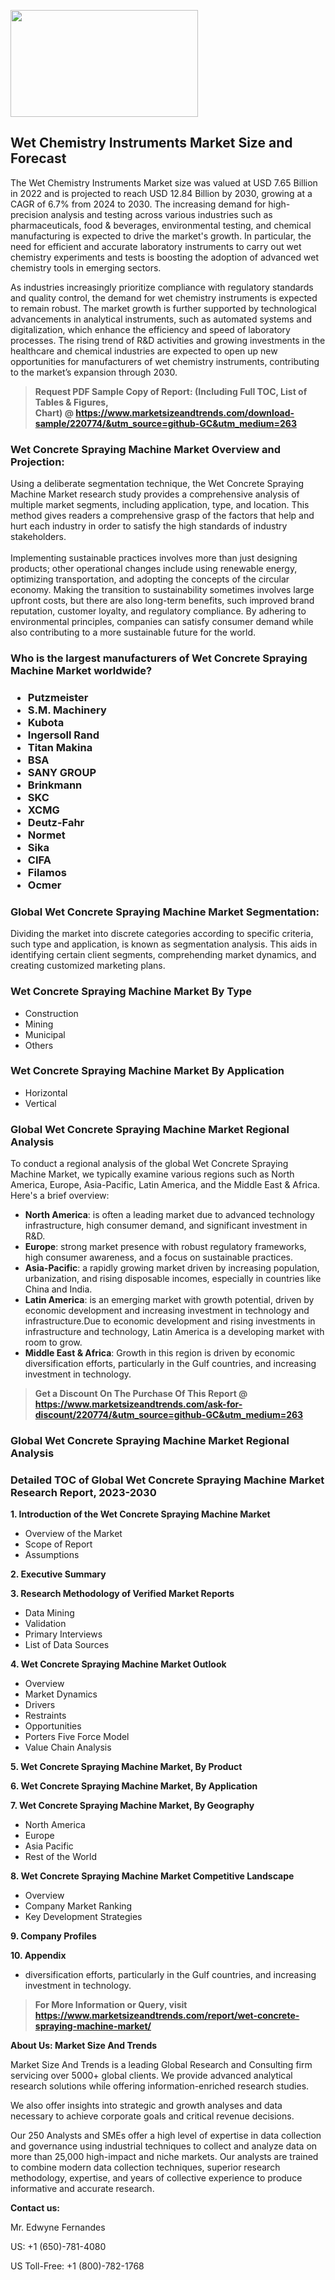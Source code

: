 <p><img class="alignnone size-medium wp-image-20088" src="https://ffe5etoiles.com/wp-content/uploads/2024/12/MST1-300x171.png" alt="" width="300" height="171" /></p><h2>Wet Chemistry Instruments Market Size and Forecast</h2><p>The Wet Chemistry Instruments Market size was valued at USD 7.65 Billion in 2022 and is projected to reach USD 12.84 Billion by 2030, growing at a CAGR of 6.7% from 2024 to 2030. The increasing demand for high-precision analysis and testing across various industries such as pharmaceuticals, food & beverages, environmental testing, and chemical manufacturing is expected to drive the market's growth. In particular, the need for efficient and accurate laboratory instruments to carry out wet chemistry experiments and tests is boosting the adoption of advanced wet chemistry tools in emerging sectors.</p><p>As industries increasingly prioritize compliance with regulatory standards and quality control, the demand for wet chemistry instruments is expected to remain robust. The market growth is further supported by technological advancements in analytical instruments, such as automated systems and digitalization, which enhance the efficiency and speed of laboratory processes. The rising trend of R&D activities and growing investments in the healthcare and chemical industries are expected to open up new opportunities for manufacturers of wet chemistry instruments, contributing to the market’s expansion through 2030.</p></p><blockquote id="" class=""><strong>Request PDF Sample Copy of Report: (Including Full TOC, List of Tables &amp; Figures, Chart)&nbsp;@&nbsp;<strong><a href="https://www.marketsizeandtrends.com/download-sample/220774/&utm_source=github-GC&utm_medium=263" target="_blank">https://www.marketsizeandtrends.com/download-sample/220774/&utm_source=github-GC&utm_medium=263</a></strong></strong></blockquote><h3 id="" class="">Wet Concrete Spraying Machine Market&nbsp;Overview and Projection:</h3><p id="" class="">Using a deliberate segmentation technique, the Wet Concrete Spraying Machine Market research study provides a comprehensive analysis of multiple market segments, including application, type, and location. This method gives readers a comprehensive grasp of the factors that help and hurt each industry in order to satisfy the high standards of industry stakeholders. <br /> <br />Implementing sustainable practices involves more than just designing products; other operational changes include using renewable energy, optimizing transportation, and adopting the concepts of the circular economy. Making the transition to sustainability sometimes involves large upfront costs, but there are also long-term benefits, such improved brand reputation, customer loyalty, and regulatory compliance. By adhering to environmental principles, companies can satisfy consumer demand while also contributing to a more sustainable future for the world.</p><h3 id="" class="">Who is the largest manufacturers of&nbsp;Wet Concrete Spraying Machine Market worldwide?</h3><h3 class=""><p><ul><li>Putzmeister </li><li> S.M. Machinery </li><li> Kubota </li><li> Ingersoll Rand </li><li> Titan Makina </li><li> BSA </li><li> SANY GROUP </li><li> Brinkmann </li><li> SKC </li><li> XCMG </li><li> Deutz-Fahr </li><li> Normet </li><li> Sika </li><li> CIFA </li><li> Filamos </li><li> Ocmer</li></ul></p></h3><h3 id="" class="">Global&nbsp;Wet Concrete Spraying Machine Market Segmentation:</h3><p id="" class="">Dividing the market into discrete categories according to specific criteria, such type and application, is known as segmentation analysis. This aids in identifying certain client segments, comprehending market dynamics, and creating customized marketing plans.</p><h3 id="" class="">Wet Concrete Spraying Machine Market&nbsp;By Type</h3><p><p><ul><li>Construction</li><li> Mining</li><li> Municipal</li><li> Others</p></li></ul></p></p><h3 id="" class="">Wet Concrete Spraying Machine Market&nbsp;By Application</h3><p class=""><p><ul><li>Horizontal</li><li> Vertical</li></ul></p></p><h3 id="" class="">Global Wet Concrete Spraying Machine Market Regional Analysis</h3><p id="" class="">To conduct a regional analysis of the global Wet Concrete Spraying Machine Market, we typically examine various regions such as North America, Europe, Asia-Pacific, Latin America, and the Middle East &amp; Africa. Here's a brief overview:</p><ul><li><strong>North America</strong>: is often a leading market due to advanced technology infrastructure, high consumer demand, and significant investment in R&amp;D.</li><li><strong>Europe</strong>: strong market presence with robust regulatory frameworks, high consumer awareness, and a focus on sustainable practices.</li><li><strong>Asia-Pacific</strong>: a rapidly growing market driven by increasing population, urbanization, and rising disposable incomes, especially in countries like China and India.</li><li><strong>Latin America</strong>: is an emerging market with growth potential, driven by economic development and increasing investment in technology and infrastructure.Due to economic development and rising investments in infrastructure and technology, Latin America is a developing market with room to grow.</li><li><strong>Middle East &amp; Africa</strong>: Growth in this region is driven by economic diversification efforts, particularly in the Gulf countries, and increasing investment in technology.</li></ul><blockquote id="" class=""><strong>Get a Discount On The Purchase Of This Report @ <strong><a href="https://www.marketsizeandtrends.com/ask-for-discount/220774/&utm_source=github-GC&utm_medium=263" target="_blank">https://www.marketsizeandtrends.com/ask-for-discount/220774/&utm_source=github-GC&utm_medium=263</a></strong></strong></blockquote><h3 id="" class="">Global Wet Concrete Spraying Machine Market Regional Analysis</h3><h3 id="" class="">Detailed TOC of Global Wet Concrete Spraying Machine Market Research Report, 2023-2030</h3><p id="" class=""><strong>1. Introduction of the Wet Concrete Spraying Machine Market</strong></p><ul><li>Overview of the Market</li><li>Scope of Report</li><li>Assumptions</li></ul><p id="" class=""><strong>2. Executive Summary</strong></p><p id="" class=""><strong>3. Research Methodology of Verified Market Reports</strong></p><ul><li>Data Mining</li><li>Validation</li><li>Primary Interviews</li><li>List of Data Sources</li></ul><p id="" class=""><strong>4. Wet Concrete Spraying Machine Market Outlook</strong></p><ul><li>Overview</li><li>Market Dynamics</li><li>Drivers</li><li>Restraints</li><li>Opportunities</li><li>Porters Five Force Model</li><li>Value Chain Analysis</li></ul><p id="" class=""><strong>5. Wet Concrete Spraying Machine Market, By Product</strong></p><p id="" class=""><strong>6. Wet Concrete Spraying Machine Market, By Application</strong></p><p id="" class=""><strong>7. Wet Concrete Spraying Machine Market, By Geography</strong></p><ul><li>North America</li><li>Europe</li><li>Asia Pacific</li><li>Rest of the World</li></ul><p id="" class=""><strong>8. Wet Concrete Spraying Machine Market Competitive Landscape</strong></p><ul><li>Overview</li><li>Company Market Ranking</li><li>Key Development Strategies</li></ul><p id="" class=""><strong>9. Company Profiles</strong></p><p id="" class=""><strong>10. Appendix</strong></p><ul><li>diversification efforts, particularly in the Gulf countries, and increasing investment in technology.</li></ul><blockquote id="" class=""><strong>For More Information or Query, visit <strong><strong><a href="https://www.marketsizeandtrends.com/report/wet-concrete-spraying-machine-market/" target="_blank">https://www.marketsizeandtrends.com/report/wet-concrete-spraying-machine-market/</a></strong></strong></strong></blockquote><p id="" class=""><strong>About Us: Market Size And Trends</strong></p><p id="" class="">Market Size And Trends is a leading Global Research and Consulting firm servicing over 5000+ global clients. We provide advanced analytical research solutions while offering information-enriched research studies.</p><p id="" class="">We also offer insights into strategic and growth analyses and data necessary to achieve corporate goals and critical revenue decisions.</p><p id="" class="">Our 250 Analysts and SMEs offer a high level of expertise in data collection and governance using industrial techniques to collect and analyze data on more than 25,000 high-impact and niche markets. Our analysts are trained to combine modern data collection techniques, superior research methodology, expertise, and years of collective experience to produce informative and accurate research.</p><p id="" class=""><strong>Contact us:</strong></p><p id="" class="">Mr. Edwyne Fernandes</p><p id="" class="">US: +1 (650)-781-4080</p><p id="" class="">US Toll-Free: +1 (800)-782-1768</p>
